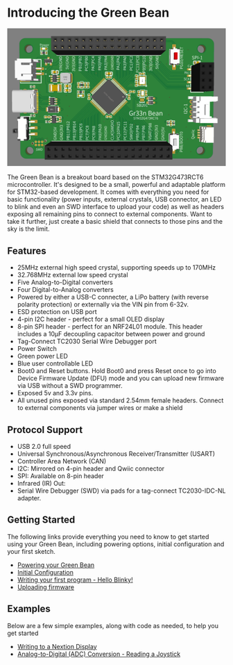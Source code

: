 # Introducing the Green Bean

![image](/images/GreenBean.png)

The Green Bean is a breakout board based on the STM32G473RCT6 microcontroller.  It's designed to be a small, powerful and adaptable platform for STM32-based development.  It comes with everything you need for basic functionality (power inputs, external crystals, USB connector, an LED to blink and even an SWD interface to upload your code) as well as headers exposing all remaining pins to connect to external components.  Want to take it further, just create a basic shield that connects to those pins and the sky is the limit.

## Features
- 25MHz external high speed crystal, supporting speeds up to 170MHz
- 32.768MHz external low speed crystal
- Five Analog-to-Digital converters
- Four Digital-to-Analog converters
- Powered by either a USB-C connecter, a LiPo battery (with reverse polarity protection) or externally via the VIN pin from 6-32v.  
- ESD protection on USB port
- 4-pin I2C header - perfect for a small OLED display
- 8-pin SPI header - perfect for an NRF24L01 module.  This header includes a 10μF decoupling capacitor between power and ground
- Tag-Connect TC2030 Serial Wire Debugger port
- Power Switch
- Green power LED
- Blue user controllable LED
- Boot0 and Reset buttons.  Hold Boot0 and press Reset once to go into Device Firmware Update (DFU) mode and you can upload new firmware via USB without a SWD programmer.
- Exposed 5v and 3.3v pins.  
- All unused pins exposed via standard 2.54mm female headers.  Connect to external components via jumper wires or make a shield 

## Protocol Support
- USB 2.0 full speed
- Universal Synchronous/Asynchronous Receiver/Transmitter (USART)
- Controller Area Network (CAN)
- I2C:    Mirrored on 4-pin header and Qwiic connector
- SPI:    Available on 8-pin header
- Infrared (IR) Out: 
- Serial Wire Debugger (SWD) via pads for a tag-connect TC2030-IDC-NL adapter.  


## Getting Started

The following links provide everything you need to know to get started using your Green Bean, including powering options, initial configuration and your first sketch.

- [Powering your Green Bean](/Powering%20your%20Green%20Bean.md)
- [Initial Configuration](/initial-config.md)
- [Writing your first program - Hello Blinky!](/writing-your-first-program.md)
- [Uploading firmware](/Uploading%20Firmware.md)

## Examples 

Below are a few simple examples, along with code as needed, to help you get started

- [Writing to a Nextion Display](/examples/Nextion/nextion.md)
- [Analog-to-Digital (ADC) Conversion - Reading a Joystick](/examples/ADC/ADC.md)





  


